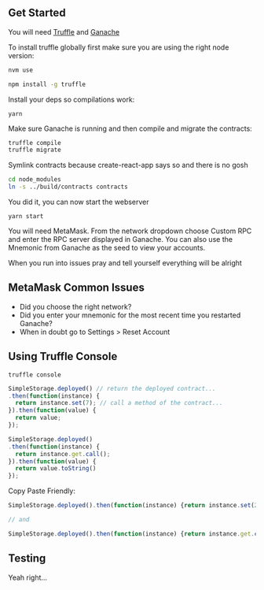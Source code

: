 ## Get Started

You will need [Truffle](https://truffleframework.com/) and [Ganache](https://truffleframework.com/ganache)

To install truffle globally first make sure you are using the right node version:

```bash
nvm use
```

```bash
npm install -g truffle
```

Install your deps so compilations work:

```
yarn
```

Make sure Ganache is running and then compile and migrate the contracts:

```bash
truffle compile
truffle migrate
```

Symlink contracts because create-react-app says so and there is no gosh

```bash
cd node_modules
ln -s ../build/contracts contracts
```

You did it, you can now start the webserver

```
yarn start
```

You will need MetaMask. From the network dropdown choose Custom RPC and enter the RPC server displayed in Ganache. You can also use the Mnemonic from Ganache as the seed to view your accounts.

When you run into issues pray and tell yourself everything will be alright

## MetaMask Common Issues

- Did you choose the right network?
- Did you enter your mnemonic for the most recent time you restarted Ganache?
- When in doubt go to Settings > Reset Account

## Using Truffle Console

`truffle console`

```js
SimpleStorage.deployed() // return the deployed contract...
.then(function(instance) {
  return instance.set(7); // call a method of the contract...
}).then(function(value) {
  return value;
});
```

```js
SimpleStorage.deployed()
.then(function(instance) {
  return instance.get.call();
}).then(function(value) {
  return value.toString()
});
```

Copy Paste Friendly:

```js
SimpleStorage.deployed().then(function(instance) {return instance.set(2);}).then(function(value) {return value;});

// and

SimpleStorage.deployed().then(function(instance) {return instance.get.call();}).then(function(value) {return value.toString()});
```

## Testing

Yeah right...
